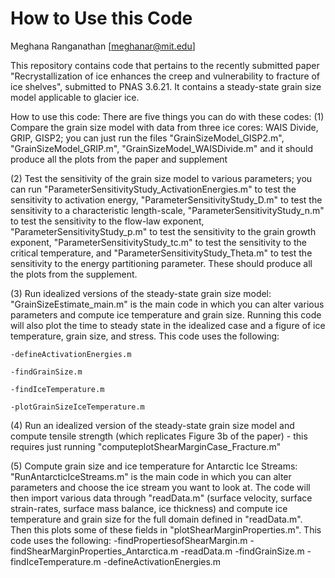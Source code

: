 # How to Use this Code
Meghana Ranganathan [meghanar@mit.edu] 

This repository contains code that pertains to the recently submitted paper "Recrystallization of ice enhances the creep and vulnerability to fracture of ice shelves", submitted to PNAS 3.6.21. It contains a steady-state grain size model applicable to glacier ice.

How to use this code: There are five things you can do with these codes:
(1) Compare the grain size model with data from three ice cores: WAIS Divide, GRIP, GISP2; you can just run the files "GrainSizeModel_GISP2.m", "GrainSizeModel_GRIP.m", "GrainSizeModel_WAISDivide.m" and it should produce all the plots from the paper and supplement

(2) Test the sensitivity of the grain size model to various parameters; you can run "ParameterSensitivityStudy_ActivationEnergies.m" to test the sensitivity to activation energy, "ParameterSensitivityStudy_D.m" to test the sensitivity to a characteristic length-scale, "ParameterSensitivityStudy_n.m" to test the sensitivity to the flow-law exponent, "ParameterSensitivityStudy_p.m" to test the sensitivity to the grain growth exponent, "ParameterSensitivityStudy_tc.m" to test the sensitivity to the critical temperature, and "ParameterSensitivityStudy_Theta.m" to test the sensitivity to the energy partitioning parameter. These should produce all the plots from the supplement.

(3) Run idealized versions of the steady-state grain size model: "GrainSizeEstimate_main.m" is the main code in which you can alter various parameters and compute ice temperature and grain size. Running this code will also plot the time to steady state in the idealized case and a figure of ice temperature, grain size, and stress. This code uses the following:

	-defineActivationEnergies.m
	
	-findGrainSize.m
	
	-findIceTemperature.m
	
	-plotGrainSizeIceTemperature.m

(4) Run an idealized version of the steady-state grain size model and compute tensile strength (which replicates Figure 3b of the paper) - this requires just running "computeplotShearMarginCase_Fracture.m"

(5) Compute grain size and ice temperature for Antarctic Ice Streams: "RunAntarcticIceStreams.m" is the main code in which you can alter parameters and choose the ice stream you want to look at. The code will then import various data through "readData.m" (surface velocity, surface strain-rates, surface mass balance, ice thickness) and compute ice temperature and grain size for the full domain defined in "readData.m". Then this plots some of these fields in "plotShearMarginProperties.m". This code uses the following:
	-findPropertiesofShearMargin.m
	-findShearMarginProperties_Antarctica.m
	-readData.m
	-findGrainSize.m
	-findIceTemperature.m
	-defineActivationEnergies.m
